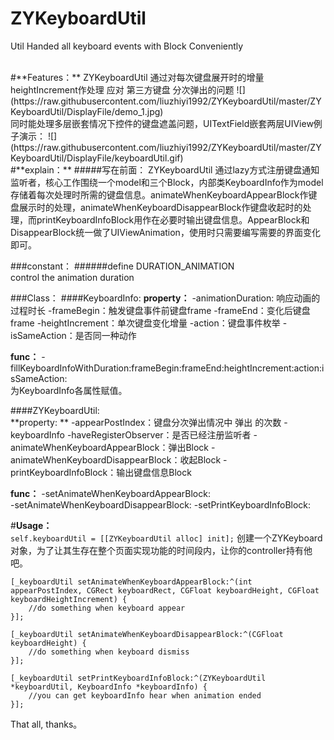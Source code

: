 # ZYKeyboardUtil
Util Handed all keyboard events with Block Conveniently


<br>
#**Features：**
ZYKeyboardUtil 通过对每次键盘展开时的增量heightIncrement作处理 应对 第三方键盘 分次弹出的问题
![](https://raw.githubusercontent.com/liuzhiyi1992/ZYKeyboardUtil/master/ZYKeyboardUtil/DisplayFile/demo_1.jpg)

<br>
同时能处理多层嵌套情况下控件的键盘遮盖问题，UITextField嵌套两层UIView例子演示：
![](https://raw.githubusercontent.com/liuzhiyi1992/ZYKeyboardUtil/master/ZYKeyboardUtil/DisplayFile/keyboardUtil.gif)

<br>
#**explain：**
#####写在前面：
ZYKeyboardUtil 通过lazy方式注册键盘通知监听者，核心工作围绕一个model和三个Block，内部类KeyboardInfo作为model存储着每次处理时所需的键盘信息。animateWhenKeyboardAppearBlock作键盘展示时的处理，animateWhenKeyboardDisappearBlock作键盘收起时的处理，而printKeyboardInfoBlock用作在必要时输出键盘信息。AppearBlock和DisappearBlock统一做了UIViewAnimation，使用时只需要编写需要的界面变化即可。


###constant：
#####\#define DURATION_ANIMATION  
control the animation duration

###Class：
####KeyboardInfo:
**property：**
-animationDuration:  响应动画的过程时长
-frameBegin：触发键盘事件前键盘frame
-frameEnd：变化后键盘frame
-heightIncrement：单次键盘变化增量
-action：键盘事件枚举
-isSameAction：是否同一种动作  

**func：**
-fillKeyboardInfoWithDuration:frameBegin:frameEnd:heightIncrement:action:isSameAction:  
为KeyboardInfo各属性赋值。

####ZYKeyboardUtil:  
**property:  **
-appearPostIndex：键盘分次弹出情况中 弹出 的次数
-keyboardInfo
-haveRegisterObserver：是否已经注册监听者
-animateWhenKeyboardAppearBlock：弹出Block
-animateWhenKeyboardDisappearBlock：收起Block
-printKeyboardInfoBlock：输出键盘信息Block

**func：**
-setAnimateWhenKeyboardAppearBlock:  
-setAnimateWhenKeyboardDisappearBlock:
-setPrintKeyboardInfoBlock:  


#**Usage：**  
```self.keyboardUtil = [[ZYKeyboardUtil alloc] init];```
创建一个ZYKeyboard对象，为了让其生存在整个页面实现功能的时间段内，让你的controller持有他吧。

```
[_keyboardUtil setAnimateWhenKeyboardAppearBlock:^(int appearPostIndex, CGRect keyboardRect, CGFloat keyboardHeight, CGFloat keyboardHeightIncrement) {
    //do something when keyboard appear
}];

[_keyboardUtil setAnimateWhenKeyboardDisappearBlock:^(CGFloat keyboardHeight) {
    //do something when keyboard dismiss
}];

[_keyboardUtil setPrintKeyboardInfoBlock:^(ZYKeyboardUtil *keyboardUtil, KeyboardInfo *keyboardInfo) {
    //you can get keyboardInfo hear when animation ended
}];
```

That all, thanks。


